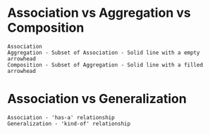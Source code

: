 # Association vs Aggregation vs Composition
```
Association 
Aggregation - Subset of Association - Solid line with a empty arrowhead
Composition - Subset of Aggregation - Solid line with a filled arrowhead
```

# Association vs Generalization
```
Association - 'has-a' relationship
Generalization - 'kind-of' relationship
```